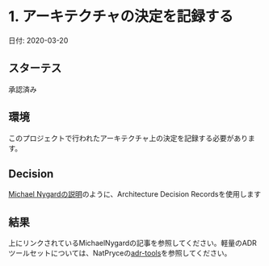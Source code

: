 # 1. アーキテクチャの決定を記録する

日付: 2020-03-20

## スターテス

承認済み

## 環境

このプロジェクトで行われたアーキテクチャ上の決定を記録する必要があります。

## Decision

[Michael Nygardの説明](http://thinkrelevance.com/blog/2011/11/15/documenting-architecture-decisions)のように、Architecture Decision Recordsを使用します

## 結果

上にリンクされているMichaelNygardの記事を参照してください。軽量のADRツールセットについては、NatPryceの[adr-tools](https://github.com/npryce/adr-tools)を参照してください。
